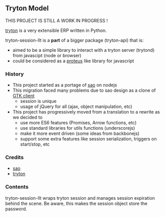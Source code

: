 ## Tryton Model

THIS PROJECT IS STILL A WORK IN PROGRESS !

[tryton](http://www.tryton.org/) is a very extensible ERP written in Python.

tryton-session-llt is a **part** of a bigger package (tryton-api) that is:
- aimed to be a simple library to interact with a tryton server (trytond) from javascipt (node or browser)
- could be considered as a [proteus](https://github.com/tryton/proteus) like library for javascript

### History

- This project started as a portage of [sao](https://github.com/tryton/sao) on nodejs
- This migration faced many problems due to sao design as a clone of [GTK client](https://github.com/tryton/tryton)
    - session is unique
    - usage of jQuery for all (ajax, object manipulation, etc)
- This project has progressively moved from a translation to a rewrite as we decided to
    - use more ES6 features (Promises, Arrow functions, etc)
    - use standard libraries for utils functions (underscorejs)
    - make it more event driven (some ideas from backbonejs)
    - support some extra features like session serialization, triggers on start/stop, etc

### Credits

- [sao](https://github.com/tryton/sao)
- [tryton](https://github.com/tryton/tryton)

### Contents

tryton-session-llt wraps tryton session and manages session expiration behind the scene. Be aware, this makes the session object store the password.
